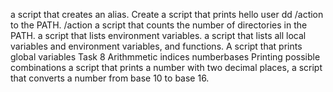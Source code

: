a script that creates an alias.
Create a script that prints hello user
dd /action to the PATH. /action
a script that counts the number of directories in the PATH.
a script that lists environment variables.
a script that lists all local variables and environment variables, and functions.
A script that prints global variables
Task 8
 Arithmmetic
indices
numberbases
Printing possible combinations
 a script that prints a number with two decimal places, 
 a script that converts a number from base 10 to base 16.
